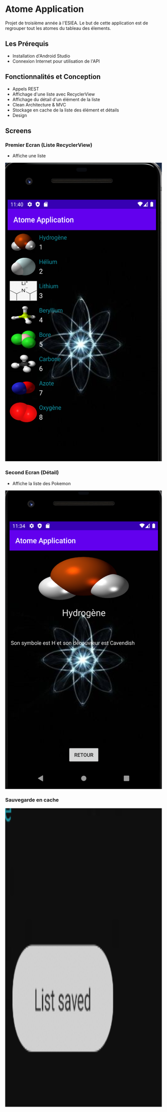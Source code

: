 # Atome Application
Projet de troisième année à l'ESIEA. Le but de cette application est de regrouper tout les atomes du tableau des élements.


## Les Prérequis

- Installation d'Android Studio
- Connexion Internet pour utilisation de l'API

## Fonctionnalités et Conception

- Appels REST
- Affichage d'une liste avec RecyclerView
- Affichage du détail d'un élément de la liste
- Clean Architecture & MVC
- Stockage en cache de la liste des élément et détails
- Design

## Screens

### Premier Ecran (Liste RecyclerView)

- Affiche  une liste
<img src="screen/Screen.png" width="540" height="960" alt="Screen.png">

### Second Ecran (Détail)

- Affiche la liste des Pokemon
<img src="screen/screen2.png" width="540" height="960" alt="screen2.png">

### Sauvegarde en cache
<img src="screen/screen3.png" width="540" height="960" alt="screen3.png">
